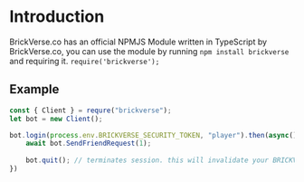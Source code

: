 # Introduction

BrickVerse.co has an official NPMJS Module written in TypeScript by BrickVerse.co, you can use the module by running `npm install brickverse` and requiring it. `require('brickverse');`

## Example

```javascript
const { Client } = requre("brickverse");
let bot = new Client();

bot.login(process.env.BRICKVERSE_SECURITY_TOKEN, "player").then(async() => {
    await bot.SendFriendRequest(1);
    
    bot.quit(); // terminates session. this will invalidate your BRICKVERSE SECURITY TOKEN!
})
```
